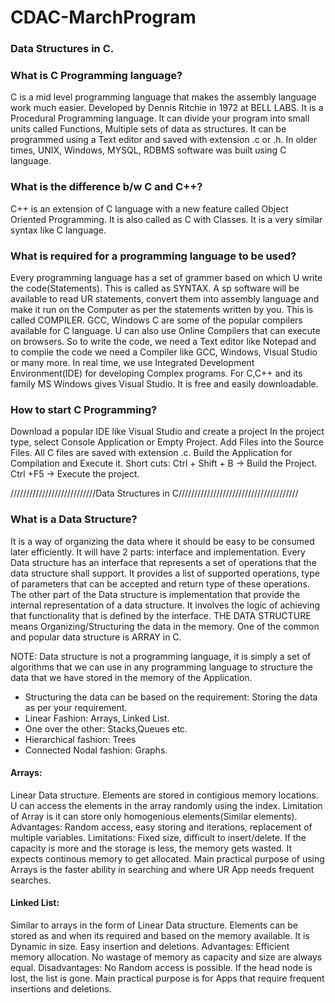 # CDAC-MarchProgram

### Data Structures in C.

### What is C Programming language?
C is a mid level programming language that makes the assembly language work much easier. 
Developed by Dennis Ritchie in 1972 at BELL LABS.
It is a Procedural Programming language. 
It can divide your program into small units called Functions, Multiple sets of data as structures. 
It can be programmed using a Text editor and saved with extension .c or .h.
In older times, UNIX, Windows, MYSQL, RDBMS software was built using C language. 

### What is the difference b/w C and C++?
C++ is an extension of C language with a new feature called Object Oriented Programming. It is also called as C with Classes. It is a very similar syntax like C language. 

### What is required for a programming language to be used?
Every programming language has a set of grammer based on which U write the code(Statements). This is called as SYNTAX. A sp software will be available to read UR statements, convert them into assembly language and make it run on the Computer as per the statements written by you. This is called COMPILER. GCC, Windows C are some of the popular compilers available for C language. U can also use Online Compilers that can execute on browsers. 
So to write the code, we need a  Text editor like Notepad and to compile the code we need a Compiler like GCC, Windows, Visual Studio or many more. 
In real time, we use Integrated Development Environment(IDE) for developing Complex programs. For C,C++ and its family MS Windows gives Visual Studio. It is free and easily downloadable. 

### How to start C Programming?
Download a popular IDE like Visual Studio and create a project
In the project type, select Console Application or Empty Project. 
Add Files into the Source Files. 
All C files are saved with extension .c. 
Build the Application for Compilation and Execute it. 
Short cuts: 
Ctrl + Shift + B -> Build the Project. 
Ctrl +F5 -> Execute the project. 

///////////////////////////Data Structures in C//////////////////////////////////////
### What is a Data Structure?
It is a way of organizing the data where it should be easy to be consumed later efficiently. 
It will have 2 parts: interface and implementation. 
Every Data structure has an interface that represents a set of operations that the data structure shall support. It provides a list of supported operations, type of parameters that can be accepted and return type of these operations. 
The other part of the Data structure is implementation that provide the internal representation of a data structure. It involves the logic of achieving that functionality that is defined by the interface.
THE DATA STRUCTURE means Organizing/Structuring the data in the memory.
One of the common and popular data structure is ARRAY in C.  

NOTE: Data structure is not a programming language, it is simply a set of algorithms that we can use in any programming language to structure the data that we have stored in the memory of the Application. 

- Structuring the data can be based on the requirement: Storing the data as per your requirement. 
- Linear Fashion: Arrays, Linked List. 
- One over the other: Stacks,Queues etc. 
- Hierarchical fashion: Trees
- Connected Nodal fashion: Graphs. 

#### Arrays: 
Linear Data structure.  Elements are stored in contigious memory locations. U can access the elements in the array randomly using the index. Limitation of Array is it can store only homogenious elements(Similar elements). 
Advantages: Random access, easy storing and iterations, replacement of multiple variables.
Limitations: Fixed size, difficult to insert/delete. If the capacity is more and the storage is less, the memory gets wasted. It expects continous memory to get allocated. 
Main practical purpose of using Arrays is the faster ability in searching and where UR App needs frequent searches. 

#### Linked List: 
Similar to arrays in the form of Linear Data structure. 
Elements can be stored as and when its required and based on the memory available. 
It is Dynamic in size.
Easy insertion and deletions. 
Advantages: Efficient memory allocation. No wastage of memory as capacity and size are always equal. 
Disadvantages: No Random access is possible. If the head node is lost, the list is gone. 
Main practical purpose is for Apps that require frequent insertions and deletions. 
























